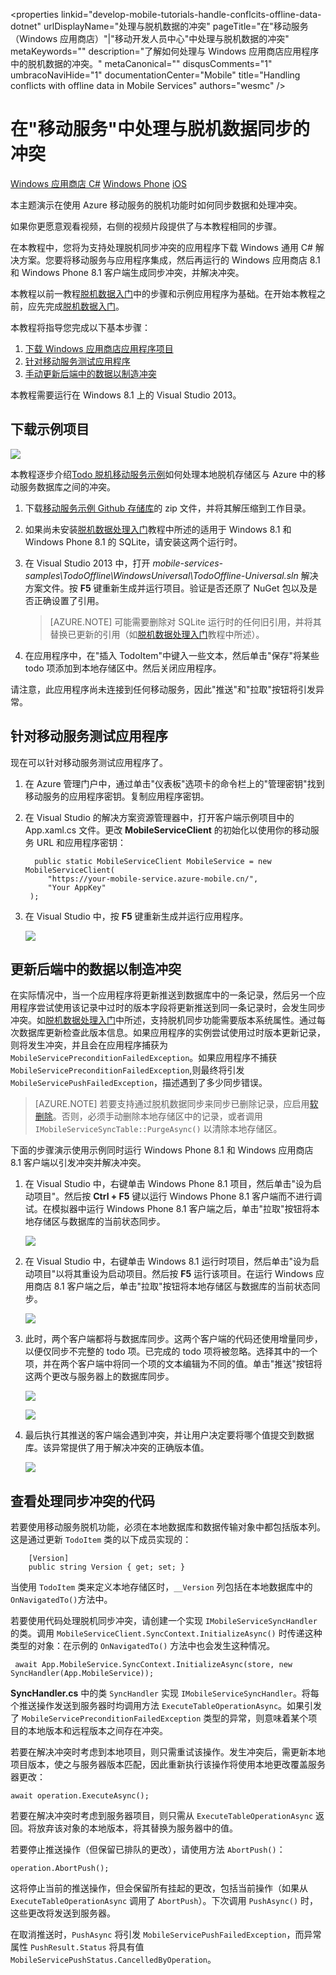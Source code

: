 

<properties linkid="develop-mobile-tutorials-handle-conflcits-offline-data-dotnet" urlDisplayName="处理与脱机数据的冲突" pageTitle="在"移动服务（Windows 应用商店）"|"移动开发人员中心"中处理与脱机数据的冲突" metaKeywords="" description="了解如何处理与 Windows 应用商店应用程序中的脱机数据的冲突。" metaCanonical="" disqusComments="1" umbracoNaviHide="1" documentationCenter="Mobile" title="Handling conflicts with offline data in Mobile Services" authors="wesmc" />
<tags ms.service=""
    ms.date=""
    wacn.date=""
    />

<tags ms.service="mobile-services" ms.workload="mobile" ms.tgt_pltfrm="mobile-windows-store" ms.devlang="dotnet" ms.topic="article" ms.date="09/26/2014" ms.author="wesmc" />


# 在"移动服务"中处理与脱机数据同步的冲突

<div class="dev-center-tutorial-selector sublanding">
<a href="/zh-cn/documentation/articles/mobile-services-windows-store-dotnet-handling-conflicts-offline-data" title="Windows Store C#" class="current">Windows 应用商店 C#</a>
<a href="/zh-cn/documentation/articles/mobile-services-windows-phone-handling-conflicts-offline-data" title="Windows Phone">Windows Phone</a>
<a href="/zh-cn/documentation/articles/mobile-services-ios-handling-conflicts-offline-data" title="iOS">iOS</a>
</div>

<div class="dev-onpage-video-clear clearfix">
<div class="dev-onpage-left-content">
<p>本主题演示在使用 Azure 移动服务的脱机功能时如何同步数据和处理冲突。</p>
<p>如果你更愿意观看视频，右侧的视频片段提供了与本教程相同的步骤。</p>
</div>
<div class="dev-onpage-video-wrapper" style="display:none"><a href="http://channel9.msdn.com/Series/Windows-Azure-Mobile-Services/Build-offline-apps-Azure-Mobile-Services" target="_blank" class="label">观看教程</a> <a style="background-image: url('http://video.ch9.ms/ch9/ea1c/ffed2371-4db1-4a8e-8869-80013859ea1c/BuildOfflineAppsAzureMobileServices_220.jpg') !important;" href="http://channel9.msdn.com/Series/Windows-Azure-Mobile-Services/Build-offline-apps-Azure-Mobile-Services" target="_blank" class="dev-onpage-video"><span class="icon">播放视频</span></a> <span class="time">14:36</span></div>
</div>

在本教程中，您将为支持处理脱机同步冲突的应用程序下载 Windows 通用 C# 解决方案。您要将移动服务与应用程序集成，然后再运行的 Windows 应用商店 8.1 和 Windows Phone 8.1 客户端生成同步冲突，并解决冲突。

本教程以前一教程[脱机数据入门]中的步骤和示例应用程序为基础。在开始本教程之前，应先完成[脱机数据入门]。


本教程将指导您完成以下基本步骤：

1. [下载 Windows 应用商店应用程序项目] 
2. [针对移动服务测试应用程序]
3. [手动更新后端中的数据以制造冲突]

本教程需要运行在 Windows 8.1 上的 Visual Studio 2013。


## <a name="download-app"></a>下载示例项目

![][0]

本教程逐步介绍[Todo 脱机移动服务示例]如何处理本地脱机存储区与 Azure 中的移动服务数据库之间的冲突。

1. 下载[移动服务示例 Github 存储库]的 zip 文件，并将其解压缩到工作目录。 

2. 如果尚未安装[脱机数据处理入门]教程中所述的适用于 Windows 8.1 和 Windows Phone 8.1 的 SQLite，请安装这两个运行时。

3. 在 Visual Studio 2013 中，打开 *mobile-services-samples\TodoOffline\WindowsUniversal\TodoOffline-Universal.sln* 解决方案文件。按 **F5** 键重新生成并运行项目。验证是否还原了 NuGet 包以及是否正确设置了引用。

    >[AZURE.NOTE] 可能需要删除对 SQLite 运行时的任何旧引用，并将其替换已更新的引用（如[脱机数据处理入门]教程中所述）。

4. 在应用程序中，在"插入 TodoItem"中键入一些文本，然后单击"保存"将某些 todo 项添加到本地存储区中。然后关闭应用程序。

请注意，此应用程序尚未连接到任何移动服务，因此"推送"和"拉取"按钮将引发异常。




## <a name="test-app"></a>针对移动服务测试应用程序

现在可以针对移动服务测试应用程序了。

1. 在 Azure 管理门户中，通过单击"仪表板"选项卡的命令栏上的"管理密钥"找到移动服务的应用程序密钥。复制应用程序密钥。

2. 在 Visual Studio 的解决方案资源管理器中，打开客户端示例项目中的 App.xaml.cs 文件。更改 **MobileServiceClient** 的初始化以使用你的移动服务 URL 和应用程序密钥：

         public static MobileServiceClient MobileService = new MobileServiceClient(
            "https://your-mobile-service.azure-mobile.cn/",
            "Your AppKey"
        );

3. 在 Visual Studio 中，按 **F5** 键重新生成并运行应用程序。

    ![][0]


## <a name="handle-conflict"></a>更新后端中的数据以制造冲突

在实际情况中，当一个应用程序将更新推送到数据库中的一条记录，然后另一个应用程序尝试使用该记录中过时的版本字段将更新推送到同一条记录时，会发生同步冲突。如[脱机数据处理入门]中所述，支持脱机同步功能需要版本系统属性。通过每次数据库更新检查此版本信息。如果应用程序的实例尝试使用过时版本更新记录，则将发生冲突，并且会在应用程序捕获为 `MobileServicePreconditionFailedException`。如果应用程序不捕获 `MobileServicePreconditionFailedException`,则最终将引发 `MobileServicePushFailedException`，描述遇到了多少同步错误。

>[AZURE.NOTE] 若要支持通过脱机数据同步来同步已删除记录，应启用[软删除](/zh-cn/documentation/articles/mobile-services-using-soft-delete/)。否则，必须手动删除本地存储区中的记录，或者调用 `IMobileServiceSyncTable::PurgeAsync()` 以清除本地存储区。


下面的步骤演示使用示例同时运行 Windows Phone 8.1 和 Windows 应用商店 8.1 客户端以引发冲突并解决冲突。

1. 在 Visual Studio 中，右键单击 Windows Phone 8.1 项目，然后单击"设为启动项目"。然后按 **Ctrl + F5** 键以运行 Windows Phone 8.1 客户端而不进行调试。在模拟器中运行 Windows Phone 8.1 客户端之后，单击"拉取"按钮将本地存储区与数据库的当前状态同步。
 
    ![][3]
 
   
2. 在 Visual Studio 中，右键单击 Windows 8.1 运行时项目，然后单击"设为启动项目"以将其重设为启动项目。然后按 **F5** 运行该项目。在运行 Windows 应用商店 8.1 客户端之后，单击"拉取"按钮将本地存储区与数据库的当前状态同步。

    ![][4]
 
3. 此时，两个客户端都将与数据库同步。这两个客户端的代码还使用增量同步，以便仅同步不完整的 todo 项。已完成的 todo 项将被忽略。选择其中的一个项，并在两个客户端中将同一个项的文本编辑为不同的值。单击"推送"按钮将这两个更改与服务器上的数据库同步。

    ![][5]

    ![][6]


4. 最后执行其推送的客户端会遇到冲突，并让用户决定要将哪个值提交到数据库。该异常提供了用于解决冲突的正确版本值。

    ![][7]



## 查看处理同步冲突的代码

若要使用移动服务脱机功能，必须在本地数据库和数据传输对象中都包括版本列。这是通过更新 `TodoItem` 类的以下成员实现的：

        [Version]
        public string Version { get; set; }

当使用 `TodoItem` 类来定义本地存储区时，`__Version` 列包括在本地数据库中的 `OnNavigatedTo()`方法中。

若要使用代码处理脱机同步冲突，请创建一个实现 `IMobileServiceSyncHandler` 的类。调用 `MobileServiceClient.SyncContext.InitializeAsync()` 时传递这种类型的对象：在示例的 `OnNavigatedTo()` 方法中也会发生这种情况。

     await App.MobileService.SyncContext.InitializeAsync(store, new SyncHandler(App.MobileService));

**SyncHandler.cs** 中的类 `SyncHandler` 实现 `IMobileServiceSyncHandler`。将每个推送操作发送到服务器时均调用方法 `ExecuteTableOperationAsync`。如果引发了 `MobileServicePreconditionFailedException` 类型的异常，则意味着某个项目的本地版本和远程版本之间存在冲突。

若要在解决冲突时考虑到本地项目，则只需重试该操作。发生冲突后，需更新本地项目版本，使之与服务器版本匹配，因此重新执行该操作将使用本地更改覆盖服务器更改：

    await operation.ExecuteAsync(); 

若要在解决冲突时考虑到服务器项目，则只需从 `ExecuteTableOperationAsync` 返回。将放弃该对象的本地版本，将其替换为服务器中的值。

若要停止推送操作（但保留已排队的更改），请使用方法 `AbortPush()`：

    operation.AbortPush();

这将停止当前的推送操作，但会保留所有挂起的更改，包括当前操作（如果从 `ExecuteTableOperationAsync` 调用了 `AbortPush`）。下次调用 `PushAsync()` 时，这些更改将发送到服务器。 

在取消推送时，`PushAsync` 将引发 `MobileServicePushFailedException`，而异常属性 `PushResult.Status` 将具有值 `MobileServicePushStatus.CancelledByOperation`。 


<!-- Anchors. -->
[下载 Windows 应用商店应用程序项目]: #download-app
[创建移动服务]: #create-service
[为数据库添加截止日期列]: #add-column
[更新 .NET 后端移动服务的数据库]: #dotnet-backend  
[更新 JavaScript 移动服务的数据库]: #javascript-backend
[针对移动服务测试应用程序]: #test-app
[手动更新后端中的数据以制造冲突]: #handle-conflict
[后续步骤]:#next-steps

<!-- Images -->
[0]: ./media/mobile-services-windows-store-dotnet-handling-conflicts-offline-data/mobile-services-handling-conflicts-app-run1.png
[1]: ./media/mobile-services-windows-store-dotnet-handling-conflicts-offline-data/javascript-backend-database.png
[2]: ./media/mobile-services-windows-store-dotnet-handling-conflicts-offline-data/dotnet-backend-database.png
[3]: ./media/mobile-services-windows-store-dotnet-handling-conflicts-offline-data/wp81-view.png
[4]: ./media/mobile-services-windows-store-dotnet-handling-conflicts-offline-data/win81-view.png
[5]: ./media/mobile-services-windows-store-dotnet-handling-conflicts-offline-data/wp81-edit-text.png
[6]: ./media/mobile-services-windows-store-dotnet-handling-conflicts-offline-data/win81-edit-text.png
[7]: ./media/mobile-services-windows-store-dotnet-handling-conflicts-offline-data/conflict.png




<!-- URLs -->
[处理冲突代码示例]: http://go.microsoft.com/fwlink/?LinkId=394787
[移动服务入门]: /zh-cn/documentation/articles/mobile-services-windows-store-get-started/
[脱机数据入门]: /zh-cn/documentation/articles/mobile-services-windows-store-dotnet-get-started-offline-data
[脱机数据处理入门]: /zh-cn/documentation/articles/mobile-services-windows-store-dotnet-get-started-offline-data
[SQLite for Windows 8.1]: http://go.microsoft.com/fwlink/?LinkId=394776
[Azure 管理门户]: https://manage.windowsazure.cn/
[处理数据库冲突]: /zh-cn/documentation/articles/mobile-services-windows-store-dotnet-handle-database-conflicts/#test-app
[移动服务示例 Github 存储库]: http://go.microsoft.com/fwlink/?LinkId=512865
[Todo 脱机移动服务示例]: http://go.microsoft.com/fwlink/?LinkId=512866
